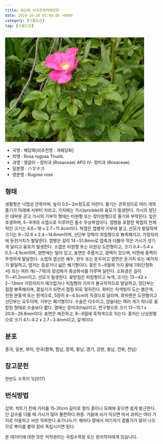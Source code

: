 ```yaml
---
title: 해당화_비추천명개해당화
date: 2024-10-20 05:03:36 +0800
category: [식물도감]
tag: [식물도감]
---
```




![해당화[비추천명 : 개해당화]](/assets/img/fileUpload/plants/basic/Rosaceae/Rosa/13169/1_th2.JPG)
- 국명 : 해당화[비추천명 : 개해당화]
- 학명 : Rosa rugosa Thunb.
- 과명 : 앵글러 - 장미과 (Rosaceae) APG Ⅳ- 장미과 (Rosaceae)
- 일본명 : ハマナス
- 영문명 : Rugose rose


## 형태
생활형은 낙엽성 관목이며, 높이 0.5∼2m정도로 자란다. 줄기는 관목성으로 여러 개의 줄기가 아래에 서부터 자라고, 가지에는 가시(prickle)와 융모가 밀생한다. 가시의 정단은 대부분 곧고 가시의 기부의 형태는 타원형 또는 장타원형으로 줄기와 부착된다. 잎은 호생하며, 5∼9개의 소엽으로 이루어진 홀수 우상복엽이다. 엽병을 포함한 복엽의 전체적인 크기는 4.6∼18 x 2.7∼11.4cm이다. 탁엽은 엽병의 기부에 붙고, 선모가 발달하며 크기는 8∼32.6 x 2.4∼14.6mm이며, 선단부 양쪽이 피침형으로 뾰족해지고, 가장자리에 둔한거치가 발달한다. 엽병은 길이 14∼51.8mm로 엽축과 더불어 작은 가시가 성기게 달리고 융모가 밀생한다. 소엽은 타원형 또는 타원상 도란형이고, 크기 0.4∼5.4 x 0.3∼4.9cm이며, 양면에는 털이 있고, 표면은 주름지고, 광택이 있으며, 이면에 중맥이 뚜렷하게 발달한다. 소엽의 엽선은 예두, 원두 또는 둔두이고 엽연은 둔거치 또는 예거치가 발달하고, 엽저는 둥글거나 넓은 쐐기형이다. 꽃은 5∼6월에 가지 끝에 1개(단정화서) 또는 여러 개(∼7개)의 양성화가 총상화서를 이루며 달린다. 소화경은 길이 11∼41.2mm이고, 선모가 밀생한다. 꽃받침은 피침형이고 녹색, 크기는 13∼42 x 2∼13mm 가장자리가 매끄럽거나 피침형의 거치가 불규칙적으로 발달하고, 정단부는 점점 뾰족해지며, 결실기가 되면서 점점 뒤로 젖혀진다. 화피는 자색빛이 도는 붉은색, 진한 분홍색 또는 흰색으로, 5장이 4∼4.5cm의 직경으로 달리며, 화피편은 도란형이고 선단부는 요두이며, 기부는 쐐기형이다. 수술은 다수이고, 암술대는 여러 개가 하나로 융합된 형태로 수술보다 짧다. 열매는 장미과(hip)이고, 편구형으로 크기 13∼15.1 x 20.8∼26.8mm이다. 표면은 매끈하고, 8∼9월에 흑적색으로 익는다. 종자는 난상원형으로 크기 4.1∼4.2 x 2.7∼3.4mm이고, 갈색이다.
## 분포
중국, 일본, 북미, 한국(함북, 함남, 황북, 황남, 경기, 강원, 충남, 전북, 전남)
## 참고문헌
한반도 수목지 1(2017)
## 번식방법
삽목: 싹트기 전에 가지를 15-20cm 길이로 잘라 흙이나 모래에 꽂으면 쉽게 발근한다. 단 삽수를 다룰 때 가시가 많아 불편하다.파종: 가을에 씨가 익으면 따서 과피는 여러 가지로 이용하고 씨만 직파한다.포기나누기: 해마다 땅에서 여기저기 곁줄기가 많이 나오므로 뿌리를 붙여 잘라 독립시키면 된다. 






본 데이터에 대한 모든 저작권리는 국립수목원 또는 원저작자에게 있습니다.
